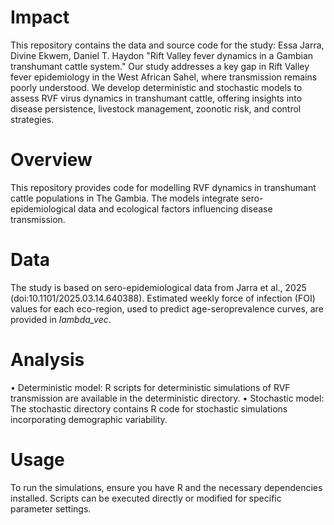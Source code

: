 # Impact
This repository contains the data and source code for the study:
Essa Jarra, Divine Ekwem, Daniel T. Haydon
"Rift Valley fever dynamics in a Gambian transhumant cattle system."
Our study addresses a key gap in Rift Valley fever epidemiology in the West African Sahel, where transmission remains poorly understood. We develop deterministic and stochastic models to assess RVF virus dynamics in transhumant cattle, offering insights into disease persistence, livestock management, zoonotic risk, and control strategies.
# Overview
This repository provides code for modelling RVF dynamics in transhumant cattle populations in The Gambia. The models integrate sero-epidemiological data and ecological factors influencing disease transmission.
# Data
The study is based on sero-epidemiological data from Jarra et al., 2025 (doi:10.1101/2025.03.14.640388). Estimated weekly force of infection (FOI) values for each eco-region, used to predict age-seroprevalence curves, are provided in _lambda_vec_.
# Analysis
•	Deterministic model: R scripts for deterministic simulations of RVF transmission are available in the deterministic directory.
•	Stochastic model: The stochastic directory contains R code for stochastic simulations incorporating demographic variability.
# Usage
To run the simulations, ensure you have R and the necessary dependencies installed. Scripts can be executed directly or modified for specific parameter settings.
